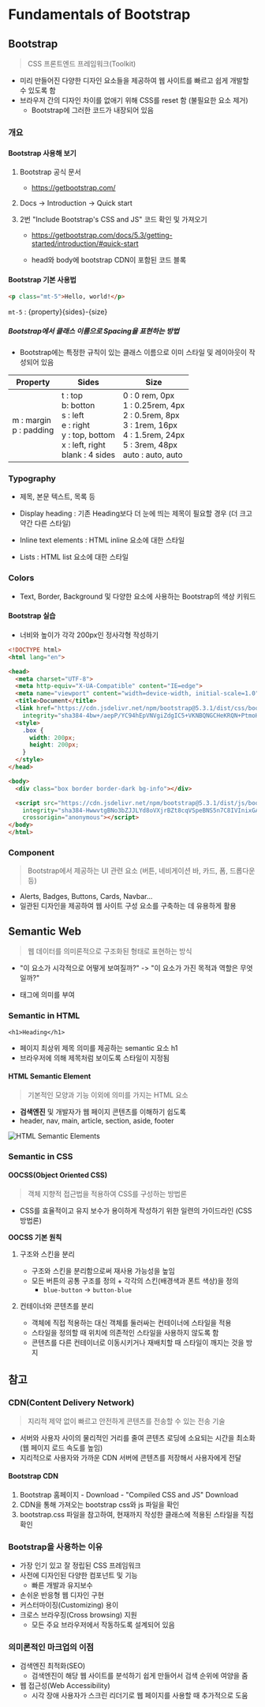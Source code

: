 # Fundamentals of Bootstrap

## Bootstrap

> CSS 프론트엔드 프레임워크(Toolkit)

- 미리 만들어진 다양한 디자인 요소들을 제공하여 웹 사이트를 빠르고 쉽게 개발할 수 있도록 함
- 브라우저 간의 디자인 차이를 없애기 위해 CSS를 reset 함 (불필요한 요소 제거)
  - Bootstrap에 그러한 코드가 내장되어 있음



### 개요

#### Bootstrap 사용해 보기

1. Bootstrap 공식 문서

   - https://getbootstrap.com/

2. Docs -> Introduction -> Quick start

3. 2번 "Include Bootstrap's CSS and JS" 코드 확인 및 가져오기

   - https://getbootstrap.com/docs/5.3/getting-started/introduction/#quick-start

   - head와 body에 bootstrap CDN이 포함된 코드 블록



#### Bootstrap 기본 사용법

```html
<p class="mt-5">Hello, world!</p>
```

`mt-5` : {property}{sides}-{size}



##### Bootstrap에서 클래스 이름으로 Spacing을 표현하는 방법

- Bootstrap에는 특정한 규칙이 있는 클래스 이름으로 이미 스타일 및 레이아웃이 작성되어 있음

| Property                    | Sides                                                        | Size                                                         |
| --------------------------- | ------------------------------------------------------------ | ------------------------------------------------------------ |
| m : margin<br />p : padding | t : top<br />b: botton<br />s : left<br />e : right<br />y : top, bottom<br />x : left, right<br />blank : 4 sides | 0 : 0 rem, 0px<br />1 : 0.25rem, 4px<br />2 : 0.5rem, 8px<br />3 : 1rem, 16px<br />4 : 1.5rem, 24px<br />5 : 3rem, 48px<br />auto : auto, auto |



### Typography

- 제목, 본문 텍스트, 목록 등

- Display heading : 기존 Heading보다 더 눈에 띄는 제목이 필요할 경우 (더 크고 약간 다른 스타일)
- Inline text elements : HTML inline 요소에 대한 스타일
- Lists : HTML list 요소에 대한 스타일



### Colors

- Text, Border, Background 및 다양한 요소에 사용하는 Bootstrap의 색상 키워드



#### Bootstrap 실습

- 너비와 높이가 각각 200px인 정사각형 작성하기

```html
<!DOCTYPE html>
<html lang="en">

<head>
  <meta charset="UTF-8">
  <meta http-equiv="X-UA-Compatible" content="IE=edge">
  <meta name="viewport" content="width=device-width, initial-scale=1.0">
  <title>Document</title>
  <link href="https://cdn.jsdelivr.net/npm/bootstrap@5.3.1/dist/css/bootstrap.min.css" rel="stylesheet"
    integrity="sha384-4bw+/aepP/YC94hEpVNVgiZdgIC5+VKNBQNGCHeKRQN+PtmoHDEXuppvnDJzQIu9" crossorigin="anonymous">
  <style>
    .box {
      width: 200px;
      height: 200px;
    }
  </style>
</head>

<body>
  <div class="box border border-dark bg-info"></div>

  <script src="https://cdn.jsdelivr.net/npm/bootstrap@5.3.1/dist/js/bootstrap.bundle.min.js"
    integrity="sha384-HwwvtgBNo3bZJJLYd8oVXjrBZt8cqVSpeBNS5n7C8IVInixGAoxmnlMuBnhbgrkm"
    crossorigin="anonymous"></script>
</body>
</html>
```



### Component

> Bootstrap에서 제공하는 UI 관련 요소 (버튼, 네비게이션 바, 카드, 폼, 드롭다운 등)

- Alerts, Badges, Buttons, Cards, Navbar...
- 일관된 디자인을 제공하여 웹 사이트 구성 요소를 구축하는 데 유용하게 활용



## Semantic Web

> 웹 데이터를 의미론적으로 구조화된 형태로 표현하는 방식

- "이 요소가 시각적으로 어떻게 보여질까?" -> "이 요소가 가진 목적과 역할은 무엇일까?"

- 태그에 의미를 부여



### Semantic in HTML

`<h1>Heading</h1>`

- 페이지 최상위 제목 의미를 제공하는 semantic 요소 h1
- 브라우저에 의해 제목처럼 보이도록 스타일이 지정됨



#### HTML Semantic Element

> 기본적인 모양과 기능 이외에 의미를 가지는 HTML 요소

- **검색엔진** 및 개발자가 웹 페이지 콘텐츠를 이해하기 쉽도록
- header, nav, main, article, section, aside, footer

![HTML Semantic Elements](https://www.w3schools.com/html/img_sem_elements.gif)



### Semantic in CSS

#### OOCSS(Object Oriented CSS)

> 객체 지향적 접근법을 적용하여 CSS를 구성하는 방법론

- CSS를 효율적이고 유지 보수가 용이하게 작성하기 위한 일련의 가이드라인 (CSS 방법론)



**OOCSS 기본 원칙**

1. 구조와 스킨을 분리
   - 구조와 스킨을 분리함으로써 재사용 가능성을 높임
   - 모든 버튼의 공통 구조를 정의 + 각각의 스킨(배경색과 폰트 색상)을 정의
     - `blue-button` -> `button-blue`

2. 컨테이너와 콘텐츠를 분리
   - 객체에 직접 적용하는 대신 객체를 둘러싸는 컨테이너에 스타일을 적용
   - 스타일을 정의할 때 위치에 의존적인 스타일을 사용하지 않도록 함
   - 콘텐츠를 다른 컨테이너로 이동시키거나 재배치할 때 스타일이 깨지는 것을 방지



## 참고

### CDN(Content Delivery Network)

> 지리적 제약 없이 빠르고 안전하게 콘텐츠를 전송할 수 있는 전송 기술

- 서버와 사용자 사이의 물리적인 거리를 줄여 콘텐츠 로딩에 소요되는 시간을 최소화 (웹 페이지 로드 속도를 높임)
- 지리적으로 사용자와 가까운 CDN 서버에 콘텐츠를 저장해서 사용자에게 전달



#### Bootstrap CDN

1. Bootstrap 홈페이지 - Download - "Compiled CSS and JS" Download
2. CDN을 통해 가져오는 bootstrap css와 js 파일을 확인
3. bootstrap.css 파일을 참고하여, 현재까지 작성한 클래스에 적용된 스타일을 직접 확인



### Bootstrap을 사용하는 이유

- 가장 인기 있고 잘 정립된 CSS 프레임워크
- 사전에 디자인된 다양한 컴포넌트 및 기능
  - 빠른 개발과 유지보수
- 손쉬운 반응형 웹 디자인 구현
- 커스터마이징(Customizing) 용이
- 크로스 브라우징(Cross browsing) 지원
  - 모든 주요 브라우저에서 작동하도록 설계되어 있음



### 의미론적인 마크업의 이점

- 검색엔진 최적화(SEO)
  - 검색엔진이 해당 웹 사이트를 분석하기 쉽게 만들어서 검색 순위에 여양을 줌
- 웹 접근성(Web Accessibility)
  - 시각 장애 사용자가 스크린 리더기로 웹 페이지를 사용할 때 추가적으로 도움